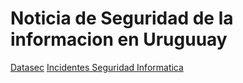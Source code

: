 # Noticia de Seguridad de la informacion en Uruguuay

[Datasec](https://www.datasec-soft.com/blog/estudio-uruguay-victimas-de-incidentes-de-seguridad-inform%C3%A1tica) 
[Incidentes Seguridad Informatica](https://www.gub.uy/centro-nacional-respuesta-incidentes-seguridad-informatica/datos-y-estadisticas/estadisticas)
